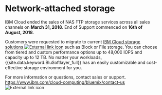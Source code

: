 # Network-attached storage

IBM Cloud ended the sales of NAS FTP storage services across all sales channels on **March 31, 2018**. End of Support commenced on **16th of August, 2018**.

Customers were requested to migrate to current [IBM Cloud storage solutions ![External link icon](../../icons/launch-glyph.svg "External link icon")](https://www.ibm.com/cloud/storage) such as Block or File storage. You can choose from tiered and custom performance options up to 48,000 IOPS and capacity up to 12 TB. No matter your workloads, {{site.data.keyword.BluSoftlayer_full}} has an easily customizable and cost-effective storage environment for you.

For more information or questions, contact sales or support.
https://www.ibm.com/cloud-computing/bluemix/contact-us ![External link icon](../../icons/launch-glyph.svg "External link icon")
